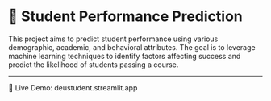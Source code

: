 # 📘 Student Performance Prediction

This project aims to predict student performance using various demographic, academic, and behavioral attributes. The goal is to leverage machine learning techniques to identify factors affecting success and predict the likelihood of students passing a course.

---

🔗 Live Demo: deustudent.streamlit.app
